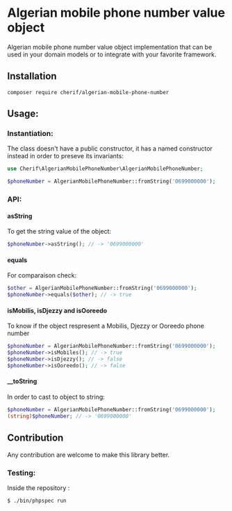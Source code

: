 # Algerian mobile phone number value object

Algerian mobile phone number value object implementation that can be used in your domain models or to integrate with your favorite framework.

## Installation

```
composer require cherif/algerian-mobile-phone-number
```

## Usage:

### Instantiation:

The class doesn't have a public constructor, it has a named constructor instead in order to preseve its invariants:

```php
use Cherif\AlgerianMobilePhoneNumber\AlgerianMobilePhoneNumber;

$phoneNumber = AlgerianMobilePhoneNumber::fromString('0699000000');
```

### API:

#### asString

To get the string value of the object:

```php
$phoneNumber->asString(); // -> '0699000000'
```

#### equals

For comparaison check:
```php
$other = AlgerianMobilePhoneNumber::fromString('0699000000');
$phoneNumber->equals($other); // -> true
```

#### isMobilis, isDjezzy and isOoreedo

To know if the object respresent a Mobilis, Djezzy or Ooreedo phone number

```php
$phoneNumber = AlgerianMobilePhoneNumber::fromString('0699000000');
$phoneNumber->isMobiles(); // -> true
$phoneNumber->isDjezzy(); // -> false
$phoneNumber->isOoreedo(); // -> false
```

#### __toString
In order to cast to object to string:
```php
$phoneNumber = AlgerianMobilePhoneNumber::fromString('0699000000');
(string)$phoneNumber; // -> '0699000000'
```

## Contribution
Any contribution are welcome to make this library better.

### Testing:
Inside the repository :

```shell
$ ./bin/phpspec run
```

